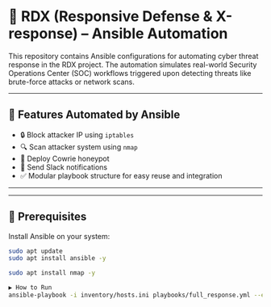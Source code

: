 # 🔐 RDX (Responsive Defense & X-response) – Ansible Automation

This repository contains Ansible configurations for automating cyber threat response in the RDX project. The automation simulates real-world Security Operations Center (SOC) workflows triggered upon detecting threats like brute-force attacks or network scans.

---

## 🚀 Features Automated by Ansible

- 🔒 Block attacker IP using `iptables`
- 🔍 Scan attacker system using `nmap`
- 🎯 Deploy Cowrie honeypot
- 🔔 Send Slack notifications
- ✅ Modular playbook structure for easy reuse and integration

---


---

## 🧰 Prerequisites

Install Ansible on your system:

```bash
sudo apt update
sudo apt install ansible -y

sudo apt install nmap -y

▶️ How to Run
ansible-playbook -i inventory/hosts.ini playbooks/full_response.yml --extra-vars "attacker_ip=192.168.1.100"
